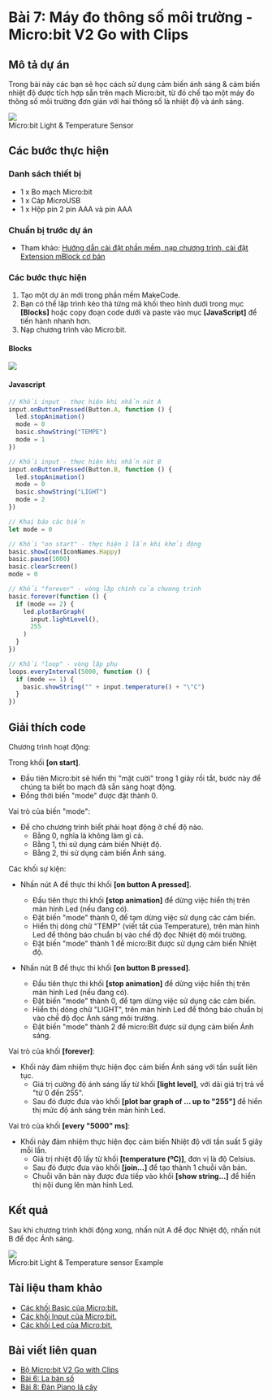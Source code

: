 # Bài 7: Máy đo thông số môi trường - Micro:bit V2 Go with Clips

## Mô tả dự án

Trong bài này các bạn sẽ học cách sử dụng cảm biến ánh sáng & cảm biến nhiệt độ được tích hợp sẵn trên mạch Micro:bit, từ đó chế tạo một máy đo thông số môi trường đơn giản với hai thông số là nhiệt độ và ánh sáng.

![](/ex/less07/image/01_750px-Microbit_light_and_Temperature_Sensor.jpg)  
Micro:bit Light & Temperature Sensor

## Các bước thực hiện

### Danh sách thiết bị

- 1 x Bo mạch Micro:bit
- 1 x Cáp MicroUSB
- 1 x Hộp pin 2 pin AAA và pin AAA

### Chuẩn bị trước dự án

- Tham khảo: [Hướng dẫn cài đặt phần mềm, nạp chương trình, cài đặt Extension mBlock cơ bản](https://github.com/makerlabvn/MakeCode-microbit)

### Các bước thực hiện

1. Tạo một dự án mới trong phần mềm MakeCode.
2. Bạn có thể lập trình kéo thả từng mã khối theo hình dưới trong mục **[Blocks]** hoặc copy đoạn code dưới và paste vào mục **[JavaScript]** để tiến hành nhanh hơn.
3. Nạp chương trình vào Micro:bit.

#### Blocks

![](/ex/less07/image/02_1350px-Microbit_V2_Go_Bai_8.png)

#### Javascript

```js
// Khối input - thực hiện khi nhấn nút A
input.onButtonPressed(Button.A, function () {
  led.stopAnimation()
  mode = 0
  basic.showString("TEMPE")
  mode = 1
})

// Khối input - thực hiện khi nhấn nút B
input.onButtonPressed(Button.B, function () {
  led.stopAnimation()
  mode = 0
  basic.showString("LIGHT")
  mode = 2
})

// Khai báo các biến
let mode = 0

// Khối "on start" - thực hiện 1 lần khi khởi động
basic.showIcon(IconNames.Happy)
basic.pause(1000)
basic.clearScreen()
mode = 0

// Khối "forever" - vòng lặp chính của chương trình
basic.forever(function () {
  if (mode == 2) {
    led.plotBarGraph(
      input.lightLevel(),
      255
    )
  }
})

// Khối "loop" - vòng lặp phụ
loops.everyInterval(5000, function () {
  if (mode == 1) {
    basic.showString("" + input.temperature() + "\"C")
  }
})
```

## Giải thích code

Chương trình hoạt động:

Trong khối **[on start]**.

- Đầu tiên Micro:bit sẽ hiển thị "mặt cười" trong 1 giây rồi tắt, bước này để chúng ta biết bo mạch đã sẵn sàng hoạt động.
- Đồng thời biến "mode" được đặt thành 0.

Vai trò của biến "mode":

- Để cho chương trình biết phải hoạt động ở chế độ nào.
  - Bằng 0, nghĩa là không làm gì cả.
  - Bằng 1, thì sử dụng cảm biến Nhiệt độ.
  - Bằng 2, thì sử dụng cảm biến Ánh sáng.

Các khối sự kiện:

- Nhấn nút A để thực thi khối **[on button A pressed]**.
  - Đầu tiên thực thi khối **[stop animation]** để dừng việc hiển thị trên màn hình Led (nếu đang có).
  - Đặt biến "mode" thành 0, để tạm dừng việc sử dụng các cảm biến.
  - Hiển thị dòng chữ "TEMP" (viết tắt của Temperature), trên màn hình Led để thông báo chuẩn bị vào chế độ đọc Nhiệt độ môi trường.
  - Đặt biến "mode" thành 1 để micro:Bit được sử dụng cảm biến Nhiệt độ.

- Nhấn nút B để thực thi khối **[on button B pressed]**.
  - Đầu tiên thực thi khối **[stop animation]** để dừng việc hiển thị trên màn hình Led (nếu đang có).
  - Đặt biến "mode" thành 0, để tạm dừng việc sử dụng các cảm biến.
  - Hiển thị dòng chữ "LIGHT", trên màn hình Led để thông báo chuẩn bị vào chế độ đọc Ánh sáng môi trường.
  - Đặt biến "mode" thành 2 để micro:Bit được sử dụng cảm biến Ánh sáng.

Vai trò của khối **[forever]**:

- Khối này đảm nhiệm thực hiện đọc cảm biến Ánh sáng với tần suất liên tục.
  - Giá trị cường độ ánh sáng lấy từ khối **[light level]**, với dãi giá trị trả về "từ 0 đến 255".
  - Sau đó được đưa vào khối **[plot bar graph of ... up to "255"]** để hiển thị mức độ ánh sáng trên màn hình Led.

Vai trò của khối **[every "5000" ms]**:

- Khối này đảm nhiệm thực hiện đọc cảm biến Nhiệt độ với tần suất 5 giây mỗi lần.
  - Giá trị nhiệt độ lấy từ khối **[temperature (ºC)]**, đơn vị là độ Celsius.
  - Sau đó được đưa vào khối **[join...]** để tạo thành 1 chuỗi văn bản.
  - Chuỗi văn bản này được đưa tiếp vào khối **[show string...]** để hiển thị nội dung lên màn hình Led.

## Kết quả

Sau khi chương trình khởi động xong, nhấn nút A để đọc Nhiệt độ, nhấn nút B để đọc Ánh sáng.

![](/ex/less07/image/03_1050px-Microbit_light_n_temp_sensor.png)  
Micro:bit Light & Temperature sensor Example

## Tài liệu tham khảo

- [Các khối Basic của Micro:bit.](https://makecode.microbit.org/reference/basic)
- [Các khối Input của Micro:bit.](https://makecode.microbit.org/reference/input)
- [Các khối Led của Micro:bit.](https://makecode.microbit.org/reference/led)

## Bài viết liên quan

- [Bộ Micro:bit V2 Go with Clips](/README.md)
- [Bài 6: La bàn số](/ex/less06/README.md)
- [Bài 8: Đàn Piano lá cây](/ex/less08/README.md)
